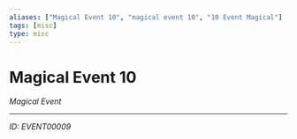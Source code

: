```yaml
---
aliases: ["Magical Event 10", "magical event 10", "10 Event Magical"]
tags: [misc]
type: misc
---
```


# Magical Event 10

*Magical Event*

---
*ID: EVENT00009*